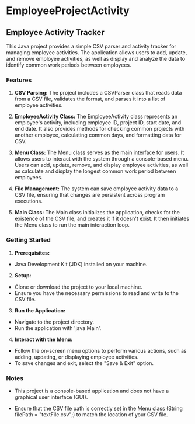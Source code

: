 # EmployeeProjectActivity
## Employee Activity Tracker
This Java project provides a simple CSV parser and activity tracker for managing employee activities. The application allows users to add, update, and remove employee activities, as well as display and analyze the data to identify common work periods between employees.

### Features
1. **CSV Parsing:** The project includes a CSVParser class that reads data from a CSV file, validates the format, and parses it into a list of employee activities.

2. **EmployeeActivity Class:** The EmployeeActivity class represents an employee's activity, including employee ID, project ID, start date, and end date. It also provides methods for checking common projects with another employee, calculating common days, and formatting data for CSV.

3. **Menu Class:** The Menu class serves as the main interface for users. It allows users to interact with the system through a console-based menu. Users can add, update, remove, and display employee activities, as well as calculate and display the longest common work period between employees.

4. **File Management:** The system can save employee activity data to a CSV file, ensuring that changes are persistent across program executions.

5. **Main Class:** The Main class initializes the application, checks for the existence of the CSV file, and creates it if it doesn't exist. It then initiates the Menu class to run the main interaction loop.

### Getting Started

1. **Prerequisites:**
  * Java Development Kit (JDK) installed on your machine.
2. **Setup:**
  * Clone or download the project to your local machine.
  * Ensure you have the necessary permissions to read and write to the CSV file.
3. **Run the Application:**
  * Navigate to the project directory.
  * Run the application with 'java Main'.
4. **Interact with the Menu:**
  * Follow the on-screen menu options to perform various actions, such as adding, updating, or displaying employee activities.
  * To save changes and exit, select the "Save & Exit" option.

### Notes
* This project is a console-based application and does not have a graphical user interface (GUI).

* Ensure that the CSV file path is correctly set in the Menu class (String filePath = "textFile.csv";) to match the location of your CSV file.
